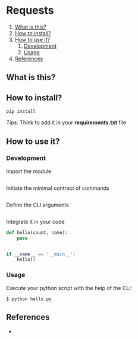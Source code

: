 # Requests

1. [What is this?](#What-is-this?)
2. [How to install?](#How-to-install?)
3. [How to use it?](#How-to-use-it?)
    1. [Development](#Development)
    2. [Usage](#Usage)
4. [References](#References)

## What is this?

## How to install?

```shell
pip install 
```

_Tips:_ Think to add it in your **requirements.txt** file

## How to use it?

### Development

Import the module

```python 
```

Initiate the minimal contract of commands

```python 
```

Define the CLI arguments

```python
```

Integrate it in your code

```python
def hello(count, name):
    pass


if __name__ == '__main__':
    hello()
```

### Usage

Execute your python script with the help of the CLI:

```shell
$ python hello.py
```

## References

- 